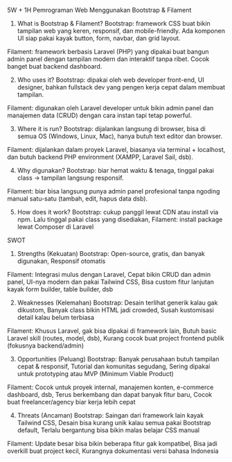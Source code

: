 5W + 1H
Pemrograman Web Menggunakan Bootstrap & Filament

1. What is Bootstrap & Filament?
Bootstrap: framework CSS buat bikin tampilan web yang keren, responsif, dan mobile-friendly. Ada komponen UI siap pakai kayak button, form, navbar, dan grid layout.

Filament: framework berbasis Laravel (PHP) yang dipakai buat bangun admin panel dengan tampilan modern dan interaktif tanpa ribet. Cocok banget buat backend dashboard.

2. Who uses it?
Bootstrap: dipakai oleh web developer front-end, UI designer, bahkan fullstack dev yang pengen kerja cepat dalam membuat tampilan.

Filament: digunakan oleh Laravel developer untuk bikin admin panel dan manajemen data (CRUD) dengan cara instan tapi tetap powerful.

3. Where it is run?
Bootstrap: dijalankan langsung di browser, bisa di semua OS (Windows, Linux, Mac), hanya butuh text editor dan browser.

Filament: dijalankan dalam proyek Laravel, biasanya via terminal + localhost, dan butuh backend PHP environment (XAMPP, Laravel Sail, dsb).

4. Why digunakan?
Bootstrap: biar hemat waktu & tenaga, tinggal pakai class → tampilan langsung responsif.

Filament: biar bisa langsung punya admin panel profesional tanpa ngoding manual satu-satu (tambah, edit, hapus data dsb).

5. How does it work?
Bootstrap: cukup panggil lewat CDN atau install via npm. Lalu tinggal pakai class yang disediakan,
Filament: install package lewat Composer di Laravel

SWOT 

1. Strengths (Kekuatan)
Bootstrap: Open-source, gratis, dan banyak digunakan, Responsif otomatis

Filament: Integrasi mulus dengan Laravel, Cepat bikin CRUD dan admin panel, UI-nya modern dan pakai Tailwind CSS, Bisa custom fitur lanjutan kayak form builder, table builder, dsb

2. Weaknesses (Kelemahan)
Bootstrap: Desain terlihat generik kalau gak dikustom, Banyak class bikin HTML jadi crowded, Susah kustomisasi detail kalau belum terbiasa

Filament: Khusus Laravel, gak bisa dipakai di framework lain, Butuh basic Laravel skill (routes, model, dsb), Kurang cocok buat project frontend publik (fokusnya backend/admin)

3. Opportunities (Peluang)
Bootstrap: Banyak perusahaan butuh tampilan cepat & responsif, Tutorial dan komunitas segudang, Sering dipakai untuk prototyping atau MVP (Minimum Viable Product)

Filament: Cocok untuk proyek internal, manajemen konten, e-commerce dashboard, dsb, Terus berkembang dan dapat banyak fitur baru, Cocok buat freelancer/agency biar kerja lebih cepat

4. Threats (Ancaman)
Bootstrap: Saingan dari framework lain kayak Tailwind CSS, Desain bisa kurang unik kalau semua pakai Bootstrap default, Terlalu bergantung bisa bikin malas belajar CSS manual

Filament: Update besar bisa bikin beberapa fitur gak kompatibel, Bisa jadi overkill buat project kecil, Kurangnya dokumentasi versi bahasa Indonesia